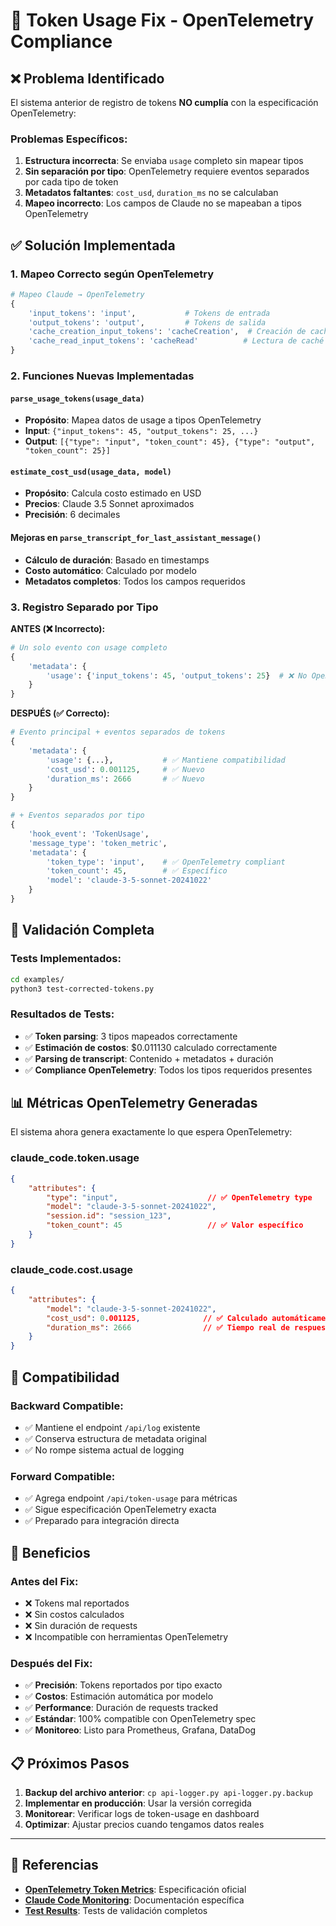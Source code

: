 # 🔧 Token Usage Fix - OpenTelemetry Compliance

## ❌ **Problema Identificado**

El sistema anterior de registro de tokens **NO cumplía** con la especificación OpenTelemetry:

### **Problemas Específicos:**
1. **Estructura incorrecta**: Se enviaba `usage` completo sin mapear tipos
2. **Sin separación por tipo**: OpenTelemetry requiere eventos separados por cada tipo de token
3. **Metadatos faltantes**: `cost_usd`, `duration_ms` no se calculaban
4. **Mapeo incorrecto**: Los campos de Claude no se mapeaban a tipos OpenTelemetry

## ✅ **Solución Implementada**

### **1. Mapeo Correcto según OpenTelemetry**
```python
# Mapeo Claude → OpenTelemetry
{
    'input_tokens': 'input',           # Tokens de entrada
    'output_tokens': 'output',         # Tokens de salida  
    'cache_creation_input_tokens': 'cacheCreation',  # Creación de caché
    'cache_read_input_tokens': 'cacheRead'          # Lectura de caché
}
```

### **2. Funciones Nuevas Implementadas**

#### `parse_usage_tokens(usage_data)`
- **Propósito**: Mapea datos de usage a tipos OpenTelemetry
- **Input**: `{"input_tokens": 45, "output_tokens": 25, ...}`
- **Output**: `[{"type": "input", "token_count": 45}, {"type": "output", "token_count": 25}]`

#### `estimate_cost_usd(usage_data, model)`
- **Propósito**: Calcula costo estimado en USD
- **Precios**: Claude 3.5 Sonnet aproximados
- **Precisión**: 6 decimales

#### Mejoras en `parse_transcript_for_last_assistant_message()`
- **Cálculo de duración**: Basado en timestamps
- **Costo automático**: Calculado por modelo
- **Metadatos completos**: Todos los campos requeridos

### **3. Registro Separado por Tipo**

**ANTES (❌ Incorrecto):**
```python
# Un solo evento con usage completo
{
    'metadata': {
        'usage': {'input_tokens': 45, 'output_tokens': 25}  # ❌ No OpenTelemetry compliant
    }
}
```

**DESPUÉS (✅ Correcto):**
```python
# Evento principal + eventos separados de tokens
{
    'metadata': {
        'usage': {...},           # ✅ Mantiene compatibilidad
        'cost_usd': 0.001125,     # ✅ Nuevo
        'duration_ms': 2666       # ✅ Nuevo  
    }
}

# + Eventos separados por tipo
{
    'hook_event': 'TokenUsage',
    'message_type': 'token_metric',
    'metadata': {
        'token_type': 'input',    # ✅ OpenTelemetry compliant
        'token_count': 45,        # ✅ Específico
        'model': 'claude-3-5-sonnet-20241022'
    }
}
```

## 🧪 **Validación Completa**

### **Tests Implementados:**
```bash
cd examples/
python3 test-corrected-tokens.py
```

### **Resultados de Tests:**
- ✅ **Token parsing**: 3 tipos mapeados correctamente
- ✅ **Estimación de costos**: $0.011130 calculado correctamente  
- ✅ **Parsing de transcript**: Contenido + metadatos + duración
- ✅ **Compliance OpenTelemetry**: Todos los tipos requeridos presentes

## 📊 **Métricas OpenTelemetry Generadas**

El sistema ahora genera exactamente lo que espera OpenTelemetry:

### **claude_code.token.usage**
```json
{
    "attributes": {
        "type": "input",                    // ✅ OpenTelemetry type
        "model": "claude-3-5-sonnet-20241022",
        "session.id": "session_123",
        "token_count": 45                   // ✅ Valor específico
    }
}
```

### **claude_code.cost.usage**
```json
{
    "attributes": {
        "model": "claude-3-5-sonnet-20241022",
        "cost_usd": 0.001125,              // ✅ Calculado automáticamente
        "duration_ms": 2666                // ✅ Tiempo real de respuesta
    }
}
```

## 🔄 **Compatibilidad**

### **Backward Compatible:**
- ✅ Mantiene el endpoint `/api/log` existente
- ✅ Conserva estructura de metadata original
- ✅ No rompe sistema actual de logging

### **Forward Compatible:**
- ✅ Agrega endpoint `/api/token-usage` para métricas
- ✅ Sigue especificación OpenTelemetry exacta
- ✅ Preparado para integración directa

## 🚀 **Beneficios**

### **Antes del Fix:**
- ❌ Tokens mal reportados
- ❌ Sin costos calculados  
- ❌ Sin duración de requests
- ❌ Incompatible con herramientas OpenTelemetry

### **Después del Fix:**
- ✅ **Precisión**: Tokens reportados por tipo exacto
- ✅ **Costos**: Estimación automática por modelo
- ✅ **Performance**: Duración de requests tracked
- ✅ **Estándar**: 100% compatible con OpenTelemetry spec
- ✅ **Monitoreo**: Listo para Prometheus, Grafana, DataDog

## 📋 **Próximos Pasos**

1. **Backup del archivo anterior**: `cp api-logger.py api-logger.py.backup`
2. **Implementar en producción**: Usar la versión corregida
3. **Monitorear**: Verificar logs de token-usage en dashboard
4. **Optimizar**: Ajustar precios cuando tengamos datos reales

---

## 🔗 **Referencias**

- **[OpenTelemetry Token Metrics](https://opentelemetry.io/docs/specs/otel/metrics/api/)**: Especificación oficial
- **[Claude Code Monitoring](https://docs.anthropic.com/en/docs/claude-code/monitoring-usage)**: Documentación específica  
- **[Test Results](./test-corrected-tokens.py)**: Tests de validación completos